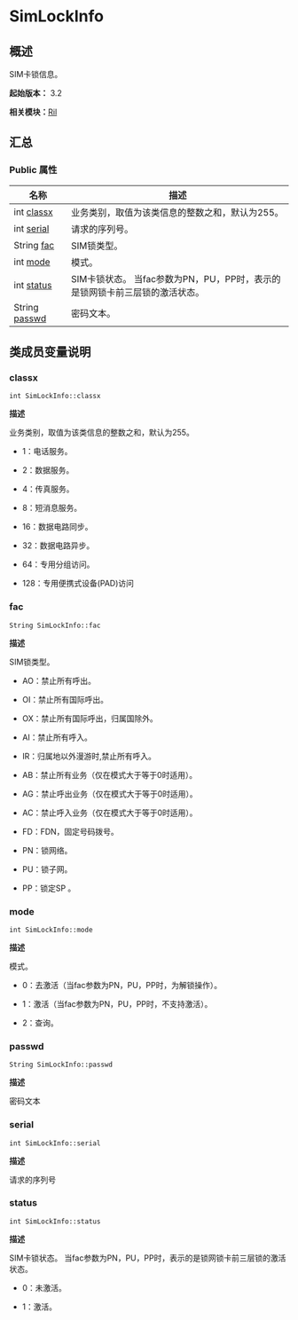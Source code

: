 # SimLockInfo


## 概述

SIM卡锁信息。

**起始版本：** 3.2

**相关模块：**[Ril](_ril_v11.md)


## 汇总


### Public 属性

| 名称 | 描述 | 
| -------- | -------- |
| int [classx](#classx) | 业务类别，取值为该类信息的整数之和，默认为255。 | 
| int [serial](#serial) | 请求的序列号。  | 
| String [fac](#fac) | SIM锁类型。 | 
| int [mode](#mode) | 模式。 | 
| int [status](#status) | SIM卡锁状态。 当fac参数为PN，PU，PP时，表示的是锁网锁卡前三层锁的激活状态。 | 
| String [passwd](#passwd) | 密码文本。  | 


## 类成员变量说明


### classx

```
int SimLockInfo::classx
```
**描述**

业务类别，取值为该类信息的整数之和，默认为255。

- 1：电话服务。

- 2：数据服务。

- 4：传真服务。

- 8：短消息服务。

- 16：数据电路同步。

- 32：数据电路异步。

- 64：专用分组访问。

- 128：专用便携式设备(PAD)访问 


### fac

```
String SimLockInfo::fac
```
**描述**

SIM锁类型。

- AO：禁止所有呼出。

- OI：禁止所有国际呼出。

- OX：禁止所有国际呼出，归属国除外。

- AI：禁止所有呼入。

- IR：归属地以外漫游时,禁止所有呼入。

- AB：禁止所有业务（仅在模式大于等于0时适用）。

- AG：禁止呼出业务（仅在模式大于等于0时适用）。

- AC：禁止呼入业务（仅在模式大于等于0时适用）。

- FD：FDN，固定号码拨号。

- PN：锁网络。

- PU：锁子网。

- PP：锁定SP 。


### mode

```
int SimLockInfo::mode
```
**描述**

模式。

- 0：去激活（当fac参数为PN，PU，PP时，为解锁操作）。

- 1：激活（当fac参数为PN，PU，PP时，不支持激活）。

- 2：查询。 


### passwd

```
String SimLockInfo::passwd
```
**描述**

密码文本


### serial

```
int SimLockInfo::serial
```
**描述**

请求的序列号


### status

```
int SimLockInfo::status
```
**描述**

SIM卡锁状态。 当fac参数为PN，PU，PP时，表示的是锁网锁卡前三层锁的激活状态。

- 0：未激活。

- 1：激活。 

